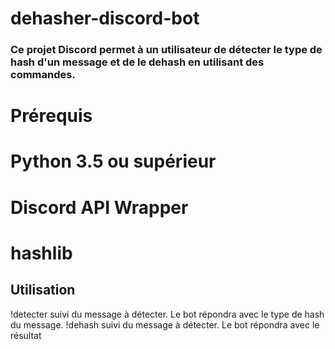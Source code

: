 # dehasher-discord-bot

### Ce projet Discord permet à un utilisateur de détecter le type de hash d'un message et de le dehash en utilisant des commandes.

# Prérequis
# Python 3.5 ou supérieur
# Discord API Wrapper
# hashlib

## Utilisation
!detecter suivi du message à détecter. Le bot répondra avec le type de hash du message.
!dehash suivi du message à détecter. Le bot répondra avec le résultat
